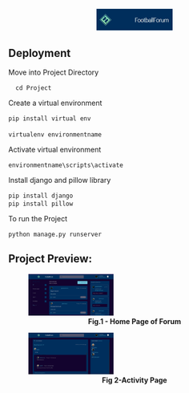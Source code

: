 

<p align="center" >
  <img src="https://github.com/AadarshRawat/AadarshRawat/blob/master/assests/FFnav.png" width="30%" height="20%"/>
</p>                   
 


## Deployment


Move into Project Directory

```
  cd Project

```

Create a virtual environment

```
pip install virtual env

virtualenv environmentname

```

Activate virtual environment

```
environmentname\scripts\activate

```

Install django and pillow library

```
pip install django
pip install pillow

```


To run the Project

```
python manage.py runserver

```

## Project Preview:
<figure>
<img src="https://github.com/AadarshRawat/AadarshRawat/blob/master/assests/HomePage.png" width="40%" height="40%"/>
<figcaption align = "center"><b>Fig.1 - Home Page of Forum</b></figcaption>
</figure>


<figure>
<img src="https://github.com/AadarshRawat/AadarshRawat/blob/master/assests/RoomActivity.png" width="40%" height="40%"/>
  <figcaption align="center"><b>Fig 2-Activity Page</b></figcaption>
</figure>
